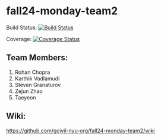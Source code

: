 # fall24-monday-team2

Build Status:  [![Build Status](https://app.travis-ci.com/gcivil-nyu-org/fall24-monday-team2.svg?token=ghd6pxZi8eiJyeoYpQzW&branch=${branch})](https://app.travis-ci.com/gcivil-nyu-org/fall24-monday-team2?branch=${branch})

Coverage:  [![Coverage Status](https://coveralls.io/repos/github/gcivil-nyu-org/fall24-monday-team2/badge.svg?branch=${branch})](https://coveralls.io/github/gcivil-nyu-org/fall24-monday-team2?branch=${branch})


## Team Members:
1. Rohan Chopra
2. Karthik Vadlamudi
3. Steven Granaturov
4. Zejun Zhao
5. Taeyeon 

## Wiki:
https://github.com/gcivil-nyu-org/fall24-monday-team2/wiki
